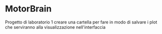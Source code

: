 # MotorBrain

Progetto di laboratorio 1
creare una cartella per fare in modo di salvare i plot che serviranno alla visualizzazione nell'interfaccia
